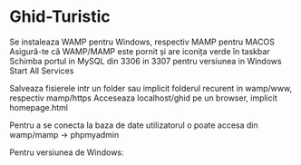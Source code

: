 # Ghid-Turistic

Se instaleaza WAMP pentru Windows, respectiv MAMP pentru MACOS
Asigură-te că WAMP/MAMP este pornit și are iconița verde în taskbar
Schimba portul in MySQL din 3306 in 3307 pentru versiunea in Windows
Start All Services

Salveaza fisierele intr un folder sau implicit folderul recurent in wamp/www, respectiv mamp/https
Acceseaza localhost/ghid pe un browser, implicit homepage.html


<p>Pentru a se conecta la baza de date utilizatorul o poate accesa din wamp/mamp -> phpmyadmin</p>
Pentru versiunea de Windows:
